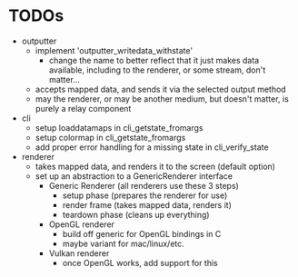 # TODOs

- outputter
  - implement 'outputter_writedata_withstate'
    - change the name to better reflect that it just makes data available, including to the
    renderer, or some stream, don't matter...
  - accepts mapped data, and sends it via the selected output method
  - may the renderer, or may be another medium, but doesn't matter, is purely a relay component
- cli
  - setup loaddatamaps in cli_getstate_fromargs
  - setup colormap in cli_getstate_fromargs
  - add proper error handling for a missing state in cli_verify_state
- renderer
  - takes mapped data, and renders it to the screen (default option)
  - set up an abstraction to a GenericRenderer interface
    - Generic Renderer (all renderers use these 3 steps)
      - setup phase (prepares the renderer for use)
      - render frame (takes mapped data, renders it)
      - teardown phase (cleans up everything)
    - OpenGL renderer
      - build off generic for OpenGL bindings in C
      - maybe variant for mac/linux/etc.
    - Vulkan renderer
      - once OpenGL works, add support for this